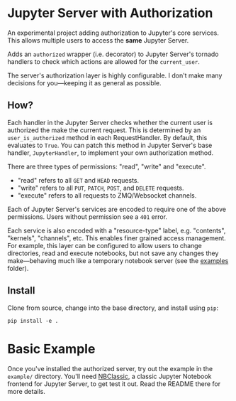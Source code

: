 # Jupyter Server with Authorization

An experimental project adding authorization to Jupyter's core services. This allows multiple users to access the **same** Jupyter Server.

Adds an `authorized` wrapper (i.e. decorator) to Jupyter Server's tornado handlers to check which actions are allowed for the `current_user`.

The server's authorization layer is highly configurable. I don't make many decisions for you—keeping it as general as possible.

## How?

Each handler in the Jupyter Server checks whether the current user is authorized the make the current request. This is determined by an `user_is_authorized` method in each RequestHandler. By default, this evaluates to `True`. You can patch this method in Jupyter Server's base handler, `JupyterHandler`, to implement your own authorization method.

There are three types of permissions: "read", "write" and "execute".

* "read" refers to all `GET` and `HEAD` requests.
* "write" refers to all `PUT`, `PATCH`, `POST`, and `DELETE` requests.
* "execute" refers to all requests to ZMQ/Websocket channels.

Each of Jupyter Server's services are encoded to require one of the above permissions. Users without permission see a `401` error.

Each service is also encoded with a "resource-type" label, e.g. "contents", "kernels", "channels", etc. This enables finer grained access management. For example, this layer can be configured to allow users to change directories, read and execute notebooks, but not save any changes they make—behaving much like a temporary notebook server (see the [examples](/examples) folder).

## Install

Clone from source, change into the base directory, and install using `pip`:
```
pip install -e .
```

# Basic Example

Once you've installed the authorized server, try out the example in the `example/` directory. You'll need [NBClassic](https://github.com/Zsailer/nbclassic), a classic Jupyter Notebook frontend for Jupyter Server, to get test it out. Read the README there for more details.